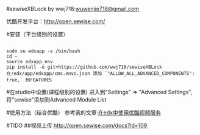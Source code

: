 #sewiseXBLock 
by wwj718:<wuwenjie718@gmail.com>

优酷开发平台：http://open.sewise.com/

#安装（平台级别的设置）
<pre><code>
sudo su edxapp -s /bin/bash
cd ~
source edxapp_env
pip install -e git+https://github.com/wwj718/sewiseXBLock
在/edx/app/edxapp/cms.envs.json 添加 `"ALLOW_ALL_ADVANCED_COMPONENTS": true,` 到FEATURES
</code></pre>
#在studio中设置(课程级别的设置)
进入到"Settings" ⇒ "Advanced Settings",将"sewise"添加到Advanced Module List

#使用方法（结合优酷）
参考我的文章:[在edx中使用优酷视频服务](http://wwj718.github.io/edx-use-sewise.html)


#TIDO
##视频上传
http://open.sewise.com/docs?id=109
